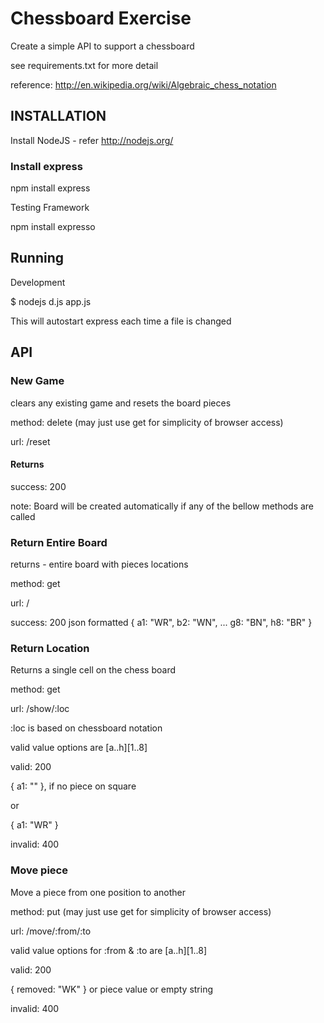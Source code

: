 # Chessboard Exercise #


Create a simple API to support a chessboard

see requirements.txt for more detail

reference: http://en.wikipedia.org/wiki/Algebraic_chess_notation


## INSTALLATION ##

Install NodeJS - refer http://nodejs.org/

### Install express ###
npm install express


Testing Framework

npm install expresso

## Running ##

Development

$ nodejs d.js app.js

This will autostart express each time a file is changed


## API ##
### New Game ###
clears any existing game and resets the board pieces

method: delete (may just use get for simplicity of browser access)

url: /reset

#### Returns ####
success: 200

note: Board will be created automatically if any of the bellow methods are called


### Return Entire Board ###
returns - entire board with pieces locations

method: get

url: /

success: 200
json formatted
{
  a1: "WR",
  b2: "WN",
  ...
  g8: "BN",
  h8: "BR"
}


### Return Location ###
Returns a single cell on the chess board

method: get

url: /show/:loc

:loc is based on chessboard notation

valid value options are [a..h][1..8]

valid: 200

{ a1: "" }, if no piece on square

or

{ a1: "WR" }

invalid: 400


### Move piece ###
Move a piece from one position to another

method: put (may just use get for simplicity of browser access)

url: /move/:from/:to

valid value options for :from & :to are [a..h][1..8]

valid: 200

{ removed: "WK" } or piece value or empty string

invalid: 400

